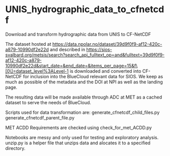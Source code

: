 # UNIS_hydrographic_data_to_cfnetcdf

Download and transform hydrographic data from UNIS to CF-NetCDF

The dataset hosted at https://data.npolar.no/dataset/39d9f0f9-af12-420c-a879-10990df2e22d and described in https://sios-svalbard.org/metsis/search?search_api_fulltext_op=and&fulltext=39d9f0f9-af12-420c-a879-10990df2e22d&start_date=&end_date=&items_per_page=15&f\[0\]=dataset_level%3ALevel-1 is downloaded and converted into CF-NetCDF for inclusion into the BlueCloud relevant data for SIOS. We keep as much as possible of the metadata and the DOI at NPI as well as the landing page.

The resulting data will be made available through ADC at MET as a cached dataset to serve the needs of BlueCloud.

Scripts used for data transformation are:
generate_cfnetcdf_child_files.py
generate_cfnetcdf_parent_file.py

MET ACDD Requirements are checked using
check_for_met_ACDD.py

Notebooks are messy and only used for testing and exploratory analysis.
unzip.py is a helper file that unzips data and alocates it to a specified directory.
